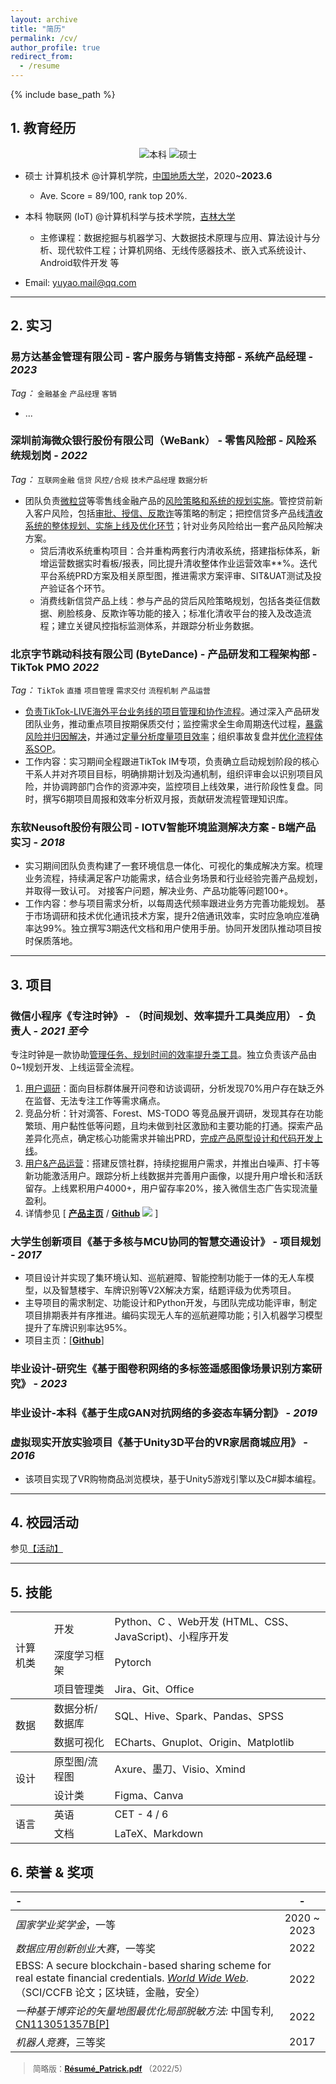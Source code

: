 ```yaml
---
layout: archive
title: "简历"
permalink: /cv/
author_profile: true
redirect_from:
  - /resume
---
```


{% include base_path %}

<!-- <b style="font-size: 1.5em;">
    PDF:&nbsp;
    <a href="https://dcdn.it120.cc/2022/04/08/35323038-41c0-4796-9b9b-3257c591cfe7.pdf">resume[2022/3]</a>
</b> -->

## 1. 教育经历

<p align="center">
  <a><img src="https://img.shields.io/badge/B.Eng.-Jilin%20Univ.-blue.svg" alt="本科"></a> 
  <a><img src="https://img.shields.io/badge/M.Eng.-China Univ. of Geo.-skyblue.svg" alt="硕士"></a>  
</p>

* 硕士 计算机技术 @计算机学院，[中国地质大学](https://en.cug.edu.cn/)，2020~**2023.6**
  * Ave. Score = 89/100, rank top 20%.
* 本科 物联网 (IoT) @计算机科学与技术学院，[吉林大学](http://global.jlu.edu.cn/)
  * 主修课程：数据挖掘与机器学习、大数据技术原理与应用、算法设计与分析、现代软件工程；计算机网络、无线传感器技术、嵌入式系统设计、Android软件开发 等
  
* <i class="fa fa-fw fa-envelope"></i> <font style="font-size: 1em;">Email: <a href="mailto:yuyao.mail@qq.com.com">yuyao.mail@qq.com</a></font>

---

## 2. 实习

### **易方达基金管理有限公司** - 客户服务与销售支持部 - 系统产品经理 - *2023*
*Tag：* `金融基金` `产品经理` `客销` 
* ...

### **深圳前海微众银行股份有限公司（WeBank）** - 零售风险部 - 风险系统规划岗 - *2022*
*Tag：* `互联网金融` `信贷` `风控/合规` `技术产品经理` `数据分析`
* 团队负责<u>微粒贷</u>等零售线金融产品的<u>风险策略和系统的规划实施</u>。管控贷前新入客户风险，包括<u>审批、授信、反欺诈</u>等策略的制定；把控信贷多产品线<u>清收系统的整体规划、实施上线及优化环节</u>；针对业务风险给出一套产品风险解决方案。
  * 贷后清收系统重构项目：合并重构两套行内清收系统，搭建指标体系，新增运营数据实时看板/报表，同比提升清收整体作业运营效率**%。迭代平台系统PRD方案及相关原型图，推进需求方案评审、SIT&UAT测试及投产验证各个环节。
  * 消费线新信贷产品上线：参与产品的贷后风险策略规划，包括各类征信数据、刷脸核身、反欺诈等功能的接入；标准化清收平台的接入及改造流程；建立关键风控指标监测体系，并跟踪分析业务数据。



### **北京字节跳动科技有限公司 (ByteDance)** - 产品研发和工程架构部 - TikTok PMO *2022*
*Tag：* `TikTok` `直播` `项目管理` `需求交付` `流程机制` `产品运营`

* <u>负责TikTok-LIVE海外平台业务线的项目管理和协作流程</u>。通过深入产品研发团队业务，推动重点项目按期保质交付；监控需求全生命周期迭代过程，<u>暴露风险并归因解决</u>，并通过<u>定量分析度量项目效率</u>；组织事故复盘并<u>优化流程体系SOP</u>。
* 工作内容：实习期间全程跟进TikTok IM专项，负责确立启动规划阶段的核心干系人并对齐项目目标，明确排期计划及沟通机制，组织评审会以识别项目风险，并协调跨部门合作的资源冲突，监控项目上线效果，进行阶段性复盘。同时，撰写6期项目周报和效率分析双月报，贡献研发流程管理知识库。



<!-- * **携程集团有限公司** - 酒店住宿部门 - 用户流量产品经理 实习 - *2022*  -->

### **东软Neusoft股份有限公司** - IOTV智能环境监测解决方案 - B端产品实习 - *2018*
* 实习期间团队负责构建了一套环境信息一体化、可视化的集成解决方案。梳理业务流程，持续满足客户功能需求，结合业务场景和行业经验完善产品规划，并取得一致认可。 对接客户问题，解决业务、产品功能等问题100+。
* 工作内容：参与项目需求分析，以每周迭代频率跟进业务方完善功能规划。 基于市场调研和技术优化通讯技术方案，提升2倍通讯效率，实时应急响应准确率达99%。独立撰写3期迭代文档和用户使用手册。协同开发团队推动项目按时保质落地。

---  

## 3. 项目

### **微信小程序《专注时钟》** - （时间规划、效率提升工具类应用） - 负责人 - *2021 至今*

专注时钟是一款协助<u>管理任务、规划时间的效率提升类工具</u>。独立负责该产品由0~1规划开发、上线运营全流程。
  1. <u>用户调研</u>：面向目标群体展开问卷和访谈调研，分析发现70%用户存在缺乏外在监督、无法专注工作等需求痛点。
  2. 竞品分析：针对滴答、Forest、MS-TODO 等竞品展开调研，发现其存在功能繁琐、用户黏性低等问题，且均未做到社区激励和主要功能的打通。探索产品差异化亮点，确定核心功能需求并输出PRD，<u>完成产品原型设计和代码开发上线</u>。
  3. <u>用户&产品运营</u>：搭建反馈社群，持续挖掘用户需求，并推出白噪声、打卡等新功能激活用户。跟踪分析上线数据并完善用户画像，以提升用户增长和活跃留存。上线累积用户4000+，用户留存率20%，接入微信生态广告实现流量盈利。
  4. 详情参见 [ [**产品主页**](https://realyao.github.io/foclock) / [**Github**](https://github.com/realyao/WXminiprogram-Focus-clock) <img src="https://img.shields.io/github/stars/realyao/WXminiprogram-Focus-clock"> ] 


### **大学生创新项目《基于多核与MCU协同的智慧交通设计》** - 项目规划 - *2017*
  * 项目设计并实现了集环境认知、巡航避障、智能控制功能于一体的无人车模型，以及智慧楼宇、车牌识别等V2X解决方案，结题评级为优秀项目。
  * 主导项目的需求制定、功能设计和Python开发，与团队完成功能评审，制定项目排期表并有序推进。编码实现无人车的巡航避障功能；引入机器学习模型提升了车牌识别率达95%。
  * 项目主页：[[**Github**]](https://github.com/realyao/ITS)

### 毕业设计-研究生《基于图卷积网络的多标签遥感图像场景识别方案研究》 - *2023*
### 毕业设计-本科《基于生成GAN对抗网络的多姿态车辆分割》 - *2019*

### 虚拟现实开放实验项目《基于Unity3D平台的VR家居商城应用》 - *2016*
  * 该项目实现了VR购物商品浏览模块，基于Unity5游戏引擎以及C#脚本编程。

---

## 4. 校园活动
参见[【活动】](https://realyao.xyz/cv/blogs/)

---

## 5. 技能

<!-- * *计算机类*
  * 开发：Python、C/C++、HTML、CSS、JavaScript
  * 深度学习框架：Pytorch
* *数据分析/数据库*
  * SQL、Pandas、Excel、SPSS
  * 数据可视化：Gnuplot、Origin、Matplotlib
* *绘图*
  * 原型图：Axure、墨刀
  * 流程图等：Xmind、Visio
  * 设计类：Figma、Canva
* *语言*
  * 英语通过 CET - 4 / 6 -->

<table>
<tbody>
  <tr>
    <td rowspan="3">计算机类</td>
    <td>开发</td>
    <td>Python、C 、Web开发 (HTML、CSS、JavaScript)、小程序开发</td>
  </tr>
  <tr>
    <td>深度学习框架</td>
    <td>Pytorch</td>
  </tr>
  <tr>
    <td>项目管理类</td>
    <td>Jira、Git、Office</td>
  </tr>
</tbody>
<tbody>
  <tr>
    <td rowspan="2">数据</td>
    <td>数据分析/数据库</td>
    <td>SQL、Hive、Spark、Pandas、SPSS</td>
  </tr>
  <tr>
    <td>数据可视化</td>
    <td>ECharts、Gnuplot、Origin、Matplotlib</td>
  </tr>
</tbody>
<tbody>
  <tr>
    <td rowspan="3">设计</td>
    <td>原型图/流程图</td>
    <td>Axure、墨刀、Visio、Xmind</td>
  </tr>
  <tr>
    <td>设计类</td>
    <td>Figma、Canva</td>
  </tr>
</tbody>
<tbody>
<tr>
    <td rowspan="2">语言</td>
    <td>英语</td>
    <td>CET - 4 / 6</td>
  </tr>
    <tr>
    <td>文档</td>
    <td>LaTeX、Markdown</td>
  </tr>
</tbody>
</table>


## 6. 荣誉 & 奖项


| - | - |
| :---- | :----: |
| *国家学业奖学金*，一等              | 2020 ~ 2023 |
| *数据应用创新创业大赛*，一等奖              | 2022 |
| EBSS: A secure blockchain-based sharing scheme for real estate financial credentials. [*World Wide Web*](https://doi.org/10.1007/s11280-022-01106-2).（SCI/CCFB 论文；区块链，金融，安全） | 2022 |
| *一种基于博弈论的矢量地图最优化局部脱敏方法:* 中国专利, [CN113051357B[P]](https://kns.cnki.net/kcms/detail/detail.aspx?dbcode=SCPD&dbname=SCPD202204&filename=CN113051357B) | 2022 |
| *机器人竞赛*，三等奖 | 2017 |



<blockquote style="font-size:0.9em">简略版：<b><a href="https://dcdn.it120.cc/2022/04/28/485b4ce7-59b8-4f3e-91ce-516008b0f405.pdf">Résumé_Patrick.pdf</a></b> （2022/5）</blockquote>
